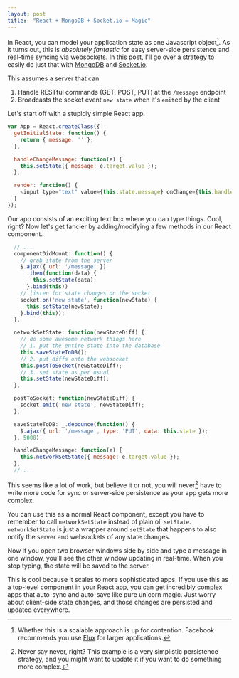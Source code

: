 ```yaml
---
layout: post
title:  "React + MongoDB + Socket.io = Magic"
---
```


In React, you can model your application state as one Javascript object[^flux]. As it turns out, this is *absolutely fantastic* for easy server-side persistence and real-time syncing via websockets. In this post, I'll go over a strategy to easily do just that with [MongoDB](http://www.mongodb.org/) and [Socket.io](http://socket.io/).

This assumes a server that can
1. Handle RESTful commands (GET, POST, PUT) at the `/message` endpoint
2. Broadcasts the socket event `new state` when it's `emit`ed by the client

Let's start off with a stupidly simple React app.

```javascript
var App = React.createClass({
  getInitialState: function() {
    return { message: '' };
  },

  handleChangeMessage: function(e) {
    this.setState({ message: e.target.value });
  },

  render: function() {
    <input type="text" value={this.state.message} onChange={this.handleChangeMessage} />
  }
});
```

Our app consists of an exciting text box where you can type things. Cool, right? Now let's get fancier by adding/modifying a few methods in our React component.

```javascript
  // ...
  componentDidMount: function() {
    // grab state from the server
    $.ajax({ url: '/message' })
      .then(function(data) {
        this.setState(data);
      }.bind(this))
    // listen for state changes on the socket
    socket.on('new state', function(newState) {
      this.setState(newState);
    }.bind(this));
  },

  networkSetState: function(newStateDiff) {
    // do some awesome network things here
    // 1. put the entire state into the database
    this.saveStateToDB();
    // 2. put diffs onto the websocket
    this.postToSocket(newStateDiff);
    // 3. set state as per usual
    this.setState(newStateDiff);
  },

  postToSocket: function(newStateDiff) {
    socket.emit('new state', newStateDiff);
  },

  saveStateToDB: _.debounce(function() {
    $.ajax({ url: '/message', type: 'PUT', data: this.state });
  }, 5000),

  handleChangeMessage: function(e) {
    this.networkSetState({ message: e.target.value });
  },
  // ...
```

This seems like a lot of work, but believe it or not, you will never[^never] have to write more code for sync or server-side persistence as your app gets more complex.

You can use this as a normal React component, except you have to remember to call `networkSetState` instead of plain ol' `setState`. `networkSetState` is just a wrapper around `setState` that happens to also notify the server and websockets of any state changes.

Now if you open two browser windows side by side and type a message in one window, you'll see the other window updating in real-time. When you stop typing, the state will be saved to the server. 

This is cool because it scales to more sophisticated apps. If you use this as a top-level component in your React app, you can get incredibly complex apps that auto-sync and auto-save like pure unicorn magic. Just worry about client-side state changes, and those changes are persisted and updated everywhere.

[^flux]: Whether this is a scalable approach is up for contention. Facebook recommends you use [Flux](http://facebook.github.io/flux/docs/overview.html) for larger applications.
[^never]: Never say never, right? This example is a very simplistic persistence strategy, and you might want to update it if you want to do something more complex.
